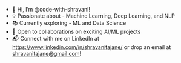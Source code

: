 - 🚀 Hi, I’m @code-with-shravani!
- 💡 Passionate about  - Machine Learning, Deep Learning, and NLP 
- 📚 Currently exploring - ML and Data Science  
- 🤝 Open to collaborations on exciting AI/ML projects  
- 📬 Connect with me on LinkedIn at https://www.linkedin.com/in/shravanitajane/ or drop an email at shravanitajane@gmail.com!  
<!---
code-with-shravani/code-with-shravani is a ✨ special ✨ repository because its `README.md` (this file) appears on your GitHub profile.
You can click the Preview link to take a look at your changes.
--->
